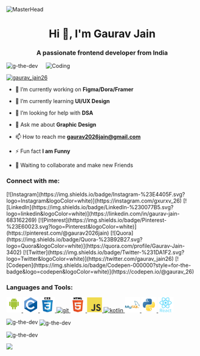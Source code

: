 ![MasterHead](https://1.bp.blogspot.com/-7A4WynwLsMw/XbBpCXG8fHI/AAAAAAAAMt4/uOa1bpLskYgrwGbllhSu2SDj_Mig8SXJQCLcBGAsYHQ/s1600/2000_600px.gif)
<h1 align="center">Hi 👋, I'm Gaurav Jain</h1>
<h3 align="center">A passionate frontend developer from India</h3>
<img align="right" alt="Coding" width="400" src="https://camo.githubusercontent.com/5ddf73ad3a205111cf8c686f687fc216c2946a75005718c8da5b837ad9de78c9/68747470733a2f2f7468756d62732e6766796361742e636f6d2f4576696c4e657874446576696c666973682d736d616c6c2e676966">

<p align="left"> <img src="https://komarev.com/ghpvc/?username=g-the-dev&label=Profile%20views&color=0e75b6&style=flat" alt="g-the-dev" /> </p>

<p align="left"> <a href="https://twitter.com/gaurav_jain26" target="blank"><img src="https://img.shields.io/twitter/follow/gaurav_jain26?logo=twitter&style=for-the-badge" alt="gaurav_jain26" /></a> </p>

- 🔭 I’m currently working on **Figma/Dora/Framer**

- 🌱 I’m currently learning **UI/UX Design**

- 🤝 I’m looking for help with **DSA**

- 💬 Ask me about **Graphic Design**

- 📫 How to reach me **gaurav2026jain@gmail.com**

- ⚡ Fun fact **I am Funny**

- 👯 Waiting to collaborate and make new Friends

<h3 align="left">Connect with me:</h3>
[![Instagram](https://img.shields.io/badge/Instagram-%23E4405F.svg?logo=Instagram&logoColor=white)](https://instagram.com/gxurxv_26) [![LinkedIn](https://img.shields.io/badge/LinkedIn-%230077B5.svg?logo=linkedin&logoColor=white)](https://linkedin.com/in/gaurav-jain-683162269) [![Pinterest](https://img.shields.io/badge/Pinterest-%23E60023.svg?logo=Pinterest&logoColor=white)](https://pinterest.com/@gaurav2026jain) [![Quora](https://img.shields.io/badge/Quora-%23B92B27.svg?logo=Quora&logoColor=white)](https://quora.com/profile/Gaurav-Jain-3402) [![Twitter](https://img.shields.io/badge/Twitter-%231DA1F2.svg?logo=Twitter&logoColor=white)](https://twitter.com/gaurav_jain26) [![Codepen](https://img.shields.io/badge/Codepen-000000?style=for-the-badge&logo=codepen&logoColor=white)](https://codepen.io/@gaurav_26) 

<h3 align="left">Languages and Tools:</h3>
<p align="left"> <a href="https://developer.android.com" target="_blank" rel="noreferrer"> <img src="https://raw.githubusercontent.com/devicons/devicon/master/icons/android/android-original-wordmark.svg" alt="android" width="40" height="40"/> </a> <a href="https://www.cprogramming.com/" target="_blank" rel="noreferrer"> <img src="https://raw.githubusercontent.com/devicons/devicon/master/icons/c/c-original.svg" alt="c" width="40" height="40"/> </a> <a href="https://www.w3schools.com/css/" target="_blank" rel="noreferrer"> <img src="https://raw.githubusercontent.com/devicons/devicon/master/icons/css3/css3-original-wordmark.svg" alt="css3" width="40" height="40"/> </a> <a href="https://git-scm.com/" target="_blank" rel="noreferrer"> <img src="https://www.vectorlogo.zone/logos/git-scm/git-scm-icon.svg" alt="git" width="40" height="40"/> </a> <a href="https://www.w3.org/html/" target="_blank" rel="noreferrer"> <img src="https://raw.githubusercontent.com/devicons/devicon/master/icons/html5/html5-original-wordmark.svg" alt="html5" width="40" height="40"/> </a> <a href="https://developer.mozilla.org/en-US/docs/Web/JavaScript" target="_blank" rel="noreferrer"> <img src="https://raw.githubusercontent.com/devicons/devicon/master/icons/javascript/javascript-original.svg" alt="javascript" width="40" height="40"/> </a> <a href="https://kotlinlang.org" target="_blank" rel="noreferrer"> <img src="https://www.vectorlogo.zone/logos/kotlinlang/kotlinlang-icon.svg" alt="kotlin" width="40" height="40"/> </a> <a href="https://www.mysql.com/" target="_blank" rel="noreferrer"> <img src="https://raw.githubusercontent.com/devicons/devicon/master/icons/mysql/mysql-original-wordmark.svg" alt="mysql" width="40" height="40"/> </a> <a href="https://www.python.org" target="_blank" rel="noreferrer"> <img src="https://raw.githubusercontent.com/devicons/devicon/master/icons/python/python-original.svg" alt="python" width="40" height="40"/> </a> <a href="https://reactjs.org/" target="_blank" rel="noreferrer"> <img src="https://raw.githubusercontent.com/devicons/devicon/master/icons/react/react-original-wordmark.svg" alt="react" width="40" height="40"/> </a> </p>

<p><img align="left" src="https://github-readme-stats.vercel.app/api/top-langs?username=g-the-dev&show_icons=true&locale=en&layout=compact" alt="g-the-dev" /></p>

<p>&nbsp;<img align="center" src="https://github-readme-stats.vercel.app/api?username=g-the-dev&show_icons=true&locale=en" alt="g-the-dev" /></p>

<p><img align="center" src="https://github-readme-streak-stats.herokuapp.com/?user=g-the-dev&" alt="g-the-dev" /></p>

[![](https://visitcount.itsvg.in/api?id=G-the-dev&icon=2&color=0)](https://visitcount.itsvg.in)
